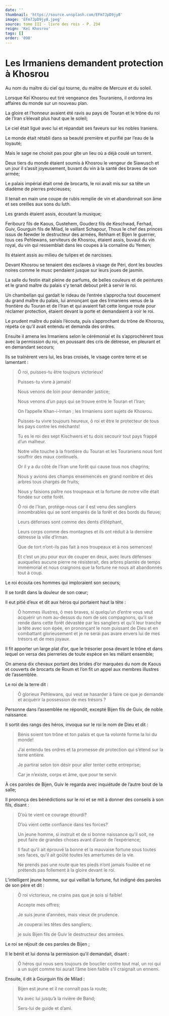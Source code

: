 ```yaml
---
date: ''
thumbnail: 'https://source.unsplash.com/EFm7JpD9jy8'
image: 'EFm7JpD9jy8.jpeg'
source: tome III - livre des rois - P. 234
reign: 'Keï Khosrou'
tags: []
order: '098'
---
```


# Les Irmaniens demandent protection à Khosrou

Au nom du maître du ciel qui tourne, du maître de Mercure et du soleil.

Lorsque Keï Khosrou eut tiré vengeance des Touraniens, il ordonna les affaires du monde sur un nouveau plan.

La gloire et l’honneur avaient été ravis au pays de Touran et le trône du roi de l’Iran s’élevait plus haut que le soleil;

Le ciel était ligué avec lui et répandait ses faveurs sur les nobles Iraniens.

Le monde était rétabli dans sa beauté première et purifié par l’eau de la loyauté;

Mais le sage ne choisit pas pour gîte un lieu où a déjà coulé un torrent.

Deux tiers du monde étaient soumis à Khosrou le vengeur de Siawusch et un jour il s’assit joyeusement, buvant du vin à la santé des braves de son armée;

Le palais impérial était orné de brocarts, le roi avait mis sur sa tête un diadème de pierres précieuses;

Il tenait en main une coupe de rubis remplie de vin et abandonnait son âme et ses oreilles aux sons du luth.

Les grands étaient assis, écoutant la musique;

Feribourz fils de Kaous, Gustehem, Gouderz fils de Keschwad, Ferhad, Guiv, Gourguin fils de Milad, le vaillant Schapour, Thous le chef des princes issus de Newder le destructeur des armées, Rehham et Bijen le guerrier, tous ces Pehlewans, serviteurs de Khosrou, étaient assis, buvaut du vin royal, du vin qui ressemblait dans les coupes à la cornaline du Yemen;

Ils étaient assis au milieu de tulipes et de narcisses.

Devant Khosrou se tenaient des esclaves à visage de Péri, dont les boucles noires comme le musc pendaient jusque sur leurs joues de jasmin.

La salle du festin était pleine de parfums, de belles couleurs et de peintures et le grand maître du palais s’y tenait debout prêt à servir le roi.

Un chambellan qui gardait le rideau de l’entrée s’approcha tout doucement du grand maître du palais, lui annonçant que des Irmaniens venus de la frontière du Touran et de l’Iran et qui avaient fait cette longue route pour réclamer protection, étaient devant la porte et demandaient à voir le roi.

Le prudent maître du palais l’écouta, puis s’approchant du trône de Khosrou, répéta ce qu’il avait entendu et demanda des ordres.

Ensuite il amena les Irmaniens selon le cérémonial et ils s’approchèrent tous avec la permission du roi, en poussant des cris de détresse, en pleurant et en demandant secours;

Ils se traînèrent vers lui, les bras croisés, le visage contre terre et se lamentant :

> Ô roi, puisses-tu être toujours victorieux!
>
> Puisses-tu vivre à jamais!
>
> Nous venons de loin pour demander justice;
>
> Nous venons d’un pays qui se trouve entre le Touran et l’Iran;
>
> On l’appelle Khan-i-Irman ; les Irmaniens sont sujets de Khosrou.
>
> Puisses-tu vivre toujours heureux, ô roi et être le protecteur de tous les pays contre les méchants!
>
> Tu es le roi des sept Kischwers et tu dois secourir tout pays frappé d’un malheur.
>
> Notre ville touche à la frontière du Touran et les Touraniens nous font souffrir des maux continuels.
>
> Or il y a du côté de l’Iran une forêt qui cause tous nos chagrins;
>
> Nous y avions des champs ensemencés en grand nombre et des arbres tous chargés de fruits;
>
> Nous y faisions paître nos troupeaux et la fortune de notre ville était fondée sur cette forêt.
>
> Ô roi de l’Iran, protége-nous car il est venu des sangliers innombrables qui se sont emparés de la forêt et des bords du fleuve;
>
> Leurs défenses sont comme des dents d’éléphant,
>
> Leurs corps comme des montagnes et ils ont réduit à la dernière détresse la ville d’Irman.
>
> Que de tort n’ont-ils pas fait à nos troupeaux et à nos semences!
>
> Et c’est un jeu pour eux de couper en deux, avec leurs défenses auxquelles aucune pierre ne résisterait, des arbres plantés de temps immémorial et nous craignons que la fortune ne nous ait abandonnés tout à coup.

Le roi écouta ces hommes qui imploraient son secours;

Il se tordit dans la douleur de son cœur;

Il eut pitié d’eux et dit aux héros qui portaient haut la tête :

> Ô hommes illustres, ô mes braves, si quelqu’un d’entre vous veut acquérir un nom au-dessus du nom de ses compagnons, qu’il se rende dans cette forêt dévastée par les sangliers et qu’il leur tranche la tête avec son épée, en prononçant le nom puissant de Dieu et en combattant glorieusement et je ne serai pas avare envers lui de mes trésors et de mes joyaux.

Il fit apporter un large plat d’or, que le trésorier posa devant le trône et dans lequel on versa des pierreries de toute espèce en les mêlant ensemble;

On amena dix chevaux portant des brides d’or marquées du nom de Kaous et couverts de brocarts de Roum et l’on fit un appel aux membres illustres de l’assemblée.

Le roi de la terre dit :

> Ô glorieux Pehlewans, qui veut se hasarder à faire ce que je demande et acquérir la possession de mes trésors ?

Personne dans l’assemblée ne répondit, excepté Bijen fils de Guiv, de noble naissance.

Il sortit des rangs des héros, invoqua sur le roi le nom de Dieu et dit :

> Bénis soient ton trône et ton palais et que ta volonté forme la loi du monde!
>
> J’ai entendu tes ordres et ta promesse de protection qui s’étend sur la terre entière.
>
> Je partirai selon ton désir pour aller tenter cette entreprise;
>
> Car je n’existe, corps et âme, que pour te servir.

À ces paroles de Bijen, Guiv le regarda avec inquiétude de l’autre bout de la salle;

Il prononça des bénédictions sur le roi et se mit à donner des conseils à son fils, disant :

> D’où te vient ce courage étourdi?
>
> D’où vient cette confiance dans tes forces?
>
> Un jeune homme, si instruit et de si bonne naissance qu’il soit, ne peut faire de grandes choses avant d’avoir de l’expérience;
>
> Il faut qu’il ait éprouvé la bonne et la mauvaise fortune sous toutes ses faces, qu’il ait goûté toutes les amertumes de la vie.
>
> Ne prends pas une route que tes pieds n’ont jamais foulée et ne prétends pas follement à la gloire devant le roi.

L’intelligent jeune homme, sur qui veillait la fortune, fut indigné des paroles de son père et dit :

> Ô roi victorieux, ne crains pas que je sois si faible!
>
> Accepte mes offres;
>
> Je suis jeune d’années, mais vieux de prudence.
>
> Je couperai les têtes des sangliers;
>
> je suis Bijen fils de Guiv le destructeur des armées.

Le roi se réjouit de ces paroles de Bijen ;

Il le bénit et lui donna la permission qu’il demandait, disant :

> Ô héros qui nous sers toujours de bouclier contre tout mal, un roi qui a un sujet comme toi aurait l’âme bien faible s’il craignait un ennemi.

Ensuite, il dit à Gourguin fils de Milad :

> Bijen est jeune et il ne connaît pas la route;
>
> Va avec lui jusqu’à la rivière de Band;
>
> Sers-lui de guide et d’ami.
